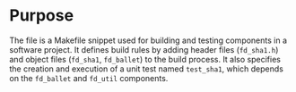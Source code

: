 # Purpose
The file is a Makefile snippet used for building and testing components in a software project. It defines build rules by adding header files (`fd_sha1.h`) and object files (`fd_sha1`, `fd_ballet`) to the build process. It also specifies the creation and execution of a unit test named `test_sha1`, which depends on the `fd_ballet` and `fd_util` components.
